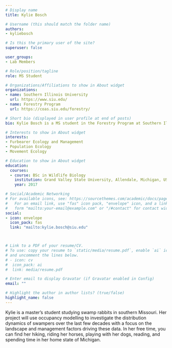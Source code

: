 ```yaml
---
# Display name
title: Kylie Bosch

# Username (this should match the folder name)
authors:
- kyliebosch

# Is this the primary user of the site?
superuser: false

user_groups: 
- Lab Members

# Role/position/tagline
role: MS Student

# Organizations/Affiliations to show in About widget
organizations:
- name: Southern Illinois University
  url: https://www.siu.edu/
- name: Forestry Program
  url: https://coas.siu.edu/forestry/ 

# Short bio (displayed in user profile at end of posts)
bio: Kylie Bosch is a MS student in the Forestry Program at Southern Illinois University.

# Interests to show in About widget
interests:
- Furbearer Ecology and Management
- Population Ecology
- Movement Ecology

# Education to show in About widget
education:
  courses:
  - course: BSc in Wildlife Biology
    institution: Grand Valley State University, Allendale, Michigan, USA
    year: 2017

# Social/Academic Networking
# For available icons, see: https://sourcethemes.com/academic/docs/page-builder/#icons
#   For an email link, use "fas" icon pack, "envelope" icon, and a link in the
#   form "mailto:your-email@example.com" or "/#contact" for contact widget.
social:
- icon: envelope
  icon_pack: fas
  link: "mailto:kylie.bosch@siu.edu"



# Link to a PDF of your resume/CV.
# To use: copy your resume to `static/media/resume.pdf`, enable `ai` icons in `params.toml`, 
# and uncomment the lines below.
# - icon: cv
#  icon_pack: ai
#  link: media/resume.pdf

# Enter email to display Gravatar (if Gravatar enabled in Config)
email: ""

# Highlight the author in author lists? (true/false)
highlight_name: false
---
```


Kylie is a master’s student studying swamp rabbits in southern Missouri. Her project will use occupancy modelling to investigate the distribution dynamics of swampers over the last few decades with a focus on the landscape and management factors driving these data. In her free time, you can find her hiking, riding her horses, playing with her dogs, reading, and spending time in her home state of Michigan.  




